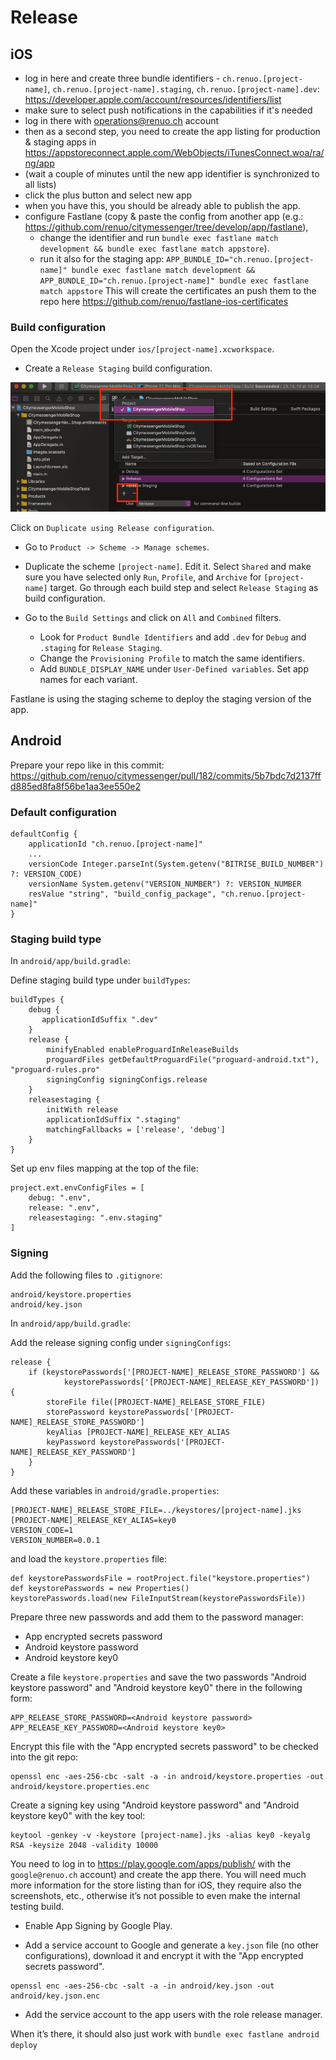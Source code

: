 # Release

## iOS

* log in here and create three bundle identifiers - `ch.renuo.[project-name]`, `ch.renuo.[project-name].staging`, `ch.renuo.[project-name].dev`: <https://developer.apple.com/account/resources/identifiers/list>
* make sure to select push notifications in the capabilities if it's needed
* log in there with operations@renuo.ch account
* then as a second step, you need to create the app listing for production & staging apps in <https://appstoreconnect.apple.com/WebObjects/iTunesConnect.woa/ra/ng/app>
* (wait a couple of minutes until the new app identifier is synchronized to all lists)
* click the plus button and select new app
* when you have this, you should be already able to publish the app.
* configure Fastlane (copy & paste the config from another app (e.g.: <https://github.com/renuo/citymessenger/tree/develop/app/fastlane>),
  * change the identifier and run `bundle exec fastlane match development && bundle exec fastlane match appstore`).
  * run it also for the staging app: `APP_BUNDLE_ID="ch.renuo.[project-name]" bundle exec fastlane match development && APP_BUNDLE_ID="ch.renuo.[project-name]" bundle exec fastlane match appstore`
  This will create the certificates an push them to the repo here <https://github.com/renuo/fastlane-ios-certificates>

### Build configuration

Open the Xcode project under `ios/[project-name].xcworkspace`.

* Create a `Release Staging` build configuration.

![xcode_configurations](../images/xcode_configurations.png)

Click on `Duplicate using Release configuration`.

* Go to `Product -> Scheme -> Manage schemes`.

* Duplicate the scheme `[project-name]`. Edit it.
Select `Shared` and make sure you have selected only `Run`, `Profile`, and `Archive` for `[project-name]` target.
Go through each build step and select `Release Staging` as build configuration.

* Go to the `Build Settings` and click on `All` and `Combined` filters.
  * Look for `Product Bundle Identifiers` and add `.dev` for `Debug` and `.staging` for `Release Staging`.
  * Change the `Provisioning Profile` to match the same identifiers.
  * Add `BUNDLE_DISPLAY_NAME` under `User-Defined variables`. Set app names for each variant.

Fastlane is using the staging scheme to deploy the staging version of the app.

## Android

Prepare your repo like in this commit: <https://github.com/renuo/citymessenger/pull/182/commits/5b7bdc7d2137ffd885ed8fa8f56be1aa3ee550e2>

### Default configuration

```
defaultConfig {
    applicationId "ch.renuo.[project-name]"
    ...
    versionCode Integer.parseInt(System.getenv("BITRISE_BUILD_NUMBER") ?: VERSION_CODE)
    versionName System.getenv("VERSION_NUMBER") ?: VERSION_NUMBER
    resValue "string", "build_config_package", "ch.renuo.[project-name]"
}
```

### Staging build type

In `android/app/build.gradle`:

Define staging build type under `buildTypes`:

```
buildTypes {
    debug {
       applicationIdSuffix ".dev"
    }
    release {
        minifyEnabled enableProguardInReleaseBuilds
        proguardFiles getDefaultProguardFile("proguard-android.txt"), "proguard-rules.pro"
        signingConfig signingConfigs.release
    }
    releasestaging {
        initWith release
        applicationIdSuffix ".staging"
        matchingFallbacks = ['release', 'debug']
    }
}
```

Set up env files mapping at the top of the file:

```
project.ext.envConfigFiles = [
    debug: ".env",
    release: ".env",
    releasestaging: ".env.staging"
]
```

### Signing

Add the following files to `.gitignore`:
```
android/keystore.properties
android/key.json
```

In `android/app/build.gradle`:

Add the release signing config under `signingConfigs`:
```
release {
    if (keystorePasswords['[PROJECT-NAME]_RELEASE_STORE_PASSWORD'] &&
            keystorePasswords['[PROJECT-NAME]_RELEASE_KEY_PASSWORD']) {
        storeFile file([PROJECT-NAME]_RELEASE_STORE_FILE)
        storePassword keystorePasswords['[PROJECT-NAME]_RELEASE_STORE_PASSWORD']
        keyAlias [PROJECT-NAME]_RELEASE_KEY_ALIAS
        keyPassword keystorePasswords['[PROJECT-NAME]_RELEASE_KEY_PASSWORD']
    }
}
```

Add these variables in `android/gradle.properties`:
```
[PROJECT-NAME]_RELEASE_STORE_FILE=../keystores/[project-name].jks
[PROJECT-NAME]_RELEASE_KEY_ALIAS=key0
VERSION_CODE=1
VERSION_NUMBER=0.0.1
```

and load the `keystore.properties` file:

```
def keystorePasswordsFile = rootProject.file("keystore.properties")
def keystorePasswords = new Properties()
keystorePasswords.load(new FileInputStream(keystorePasswordsFile))
```

Prepare three new passwords and add them to the password manager:

* App encrypted secrets password
* Android keystore password
* Android keystore key0

Create a file `keystore.properties` and save the two passwords "Android keystore password" and "Android keystore key0"
there in the following form:

```
APP_RELEASE_STORE_PASSWORD=<Android keystore password>
APP_RELEASE_KEY_PASSWORD=<Android keystore key0>
```

Encrypt this file with the "App encrypted secrets password" to be checked into the git repo:

```
openssl enc -aes-256-cbc -salt -a -in android/keystore.properties -out android/keystore.properties.enc
```

Create a signing key using "Android keystore password" and "Android keystore key0" with the key tool:

```
keytool -genkey -v -keystore [project-name].jks -alias key0 -keyalg RSA -keysize 2048 -validity 10000
```

You need to log in to <https://play.google.com/apps/publish/> with the `google@renuo.ch` account) and create the app there.
You will need much more information for the store listing than for iOS, they require also the screenshots,
etc., otherwise it’s not possible to even make the internal testing build.

* Enable App Signing by Google Play.

* Add a service account to Google and generate a `key.json` file (no other configurations), download it
and encrypt it with the "App encrypted secrets password".

```
openssl enc -aes-256-cbc -salt -a -in android/key.json -out android/key.json.enc
```

* Add the service account to the app users with the role release manager.

When it’s there, it should also just work with `bundle exec fastlane android deploy`
